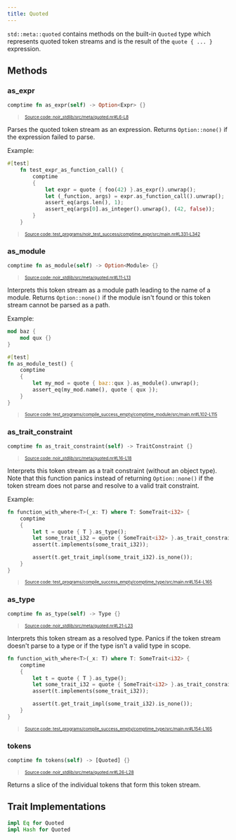 ```yaml
---
title: Quoted
---
```


`std::meta::quoted` contains methods on the built-in `Quoted` type which represents
quoted token streams and is the result of the `quote { ... }` expression.

## Methods

### as_expr

```rust title="as_expr" showLineNumbers 
comptime fn as_expr(self) -> Option<Expr> {}
```
> <sup><sub><a href="https://github.com/noir-lang/noir/blob/master/noir_stdlib/src/meta/quoted.nr#L6-L8" target="_blank" rel="noopener noreferrer">Source code: noir_stdlib/src/meta/quoted.nr#L6-L8</a></sub></sup>


Parses the quoted token stream as an expression. Returns `Option::none()` if
the expression failed to parse.

Example:

```rust title="as_expr_example" showLineNumbers 
#[test]
    fn test_expr_as_function_call() {
        comptime
        {
            let expr = quote { foo(42) }.as_expr().unwrap();
            let (_function, args) = expr.as_function_call().unwrap();
            assert_eq(args.len(), 1);
            assert_eq(args[0].as_integer().unwrap(), (42, false));
        }
    }
```
> <sup><sub><a href="https://github.com/noir-lang/noir/blob/master/test_programs/noir_test_success/comptime_expr/src/main.nr#L331-L342" target="_blank" rel="noopener noreferrer">Source code: test_programs/noir_test_success/comptime_expr/src/main.nr#L331-L342</a></sub></sup>


### as_module

```rust title="as_module" showLineNumbers 
comptime fn as_module(self) -> Option<Module> {}
```
> <sup><sub><a href="https://github.com/noir-lang/noir/blob/master/noir_stdlib/src/meta/quoted.nr#L11-L13" target="_blank" rel="noopener noreferrer">Source code: noir_stdlib/src/meta/quoted.nr#L11-L13</a></sub></sup>


Interprets this token stream as a module path leading to the name of a module.
Returns `Option::none()` if the module isn't found or this token stream cannot be parsed as a path.

Example:

```rust title="as_module_example" showLineNumbers 
mod baz {
    mod qux {}
}

#[test]
fn as_module_test() {
    comptime
    {
        let my_mod = quote { baz::qux }.as_module().unwrap();
        assert_eq(my_mod.name(), quote { qux });
    }
}
```
> <sup><sub><a href="https://github.com/noir-lang/noir/blob/master/test_programs/compile_success_empty/comptime_module/src/main.nr#L102-L115" target="_blank" rel="noopener noreferrer">Source code: test_programs/compile_success_empty/comptime_module/src/main.nr#L102-L115</a></sub></sup>


### as_trait_constraint

```rust title="as_trait_constraint" showLineNumbers 
comptime fn as_trait_constraint(self) -> TraitConstraint {}
```
> <sup><sub><a href="https://github.com/noir-lang/noir/blob/master/noir_stdlib/src/meta/quoted.nr#L16-L18" target="_blank" rel="noopener noreferrer">Source code: noir_stdlib/src/meta/quoted.nr#L16-L18</a></sub></sup>


Interprets this token stream as a trait constraint (without an object type).
Note that this function panics instead of returning `Option::none()` if the token
stream does not parse and resolve to a valid trait constraint.

Example:

```rust title="implements_example" showLineNumbers 
fn function_with_where<T>(_x: T) where T: SomeTrait<i32> {
    comptime
    {
        let t = quote { T }.as_type();
        let some_trait_i32 = quote { SomeTrait<i32> }.as_trait_constraint();
        assert(t.implements(some_trait_i32));

        assert(t.get_trait_impl(some_trait_i32).is_none());
    }
}
```
> <sup><sub><a href="https://github.com/noir-lang/noir/blob/master/test_programs/compile_success_empty/comptime_type/src/main.nr#L154-L165" target="_blank" rel="noopener noreferrer">Source code: test_programs/compile_success_empty/comptime_type/src/main.nr#L154-L165</a></sub></sup>


### as_type

```rust title="as_type" showLineNumbers 
comptime fn as_type(self) -> Type {}
```
> <sup><sub><a href="https://github.com/noir-lang/noir/blob/master/noir_stdlib/src/meta/quoted.nr#L21-L23" target="_blank" rel="noopener noreferrer">Source code: noir_stdlib/src/meta/quoted.nr#L21-L23</a></sub></sup>


Interprets this token stream as a resolved type. Panics if the token
stream doesn't parse to a type or if the type isn't a valid type in scope.

```rust title="implements_example" showLineNumbers 
fn function_with_where<T>(_x: T) where T: SomeTrait<i32> {
    comptime
    {
        let t = quote { T }.as_type();
        let some_trait_i32 = quote { SomeTrait<i32> }.as_trait_constraint();
        assert(t.implements(some_trait_i32));

        assert(t.get_trait_impl(some_trait_i32).is_none());
    }
}
```
> <sup><sub><a href="https://github.com/noir-lang/noir/blob/master/test_programs/compile_success_empty/comptime_type/src/main.nr#L154-L165" target="_blank" rel="noopener noreferrer">Source code: test_programs/compile_success_empty/comptime_type/src/main.nr#L154-L165</a></sub></sup>


### tokens

```rust title="tokens" showLineNumbers 
comptime fn tokens(self) -> [Quoted] {}
```
> <sup><sub><a href="https://github.com/noir-lang/noir/blob/master/noir_stdlib/src/meta/quoted.nr#L26-L28" target="_blank" rel="noopener noreferrer">Source code: noir_stdlib/src/meta/quoted.nr#L26-L28</a></sub></sup>


Returns a slice of the individual tokens that form this token stream.

## Trait Implementations

```rust
impl Eq for Quoted
impl Hash for Quoted
```
